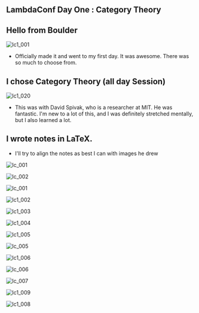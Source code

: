 ## LambdaConf Day One : Category Theory

## Hello from Boulder
![lc1_001](/images/lc1_001.png)

- Officially made it and went to my first day. It was awesome.
  There was so much to choose from.

## I chose Category Theory (all day Session)

![lc1_020](/images/lc1_020.png)

- This was with David Spivak, who is a researcher at MIT.
  He was fantastic. I'm new to a lot of this, and I was
  definitely stretched mentally, but I also learned a lot.
  
## I wrote notes in LaTeX.

- I'll try to align the notes as best I can with images he drew

![lc_001](/images/lc_001.png)

![lc_002](/images/lc_002.png)

![lc_001](/images/lc_003.png)

![lc1_002](/images/lc1_002.png)

![lc1_003](/images/lc1_003.png)

![lc1_004](/images/lc1_004.png)

![lc1_005](/images/lc1_005.png)

![lc_005](/images/lc_005.png)

![lc1_006](/images/lc1_006.png)

![lc_006](/images/lc_006.png)

![lc_007](/images/lc_007.png)

![lc1_009](/images/lc1_009.png)



![lc1_008](/images/lc1_008.png)

